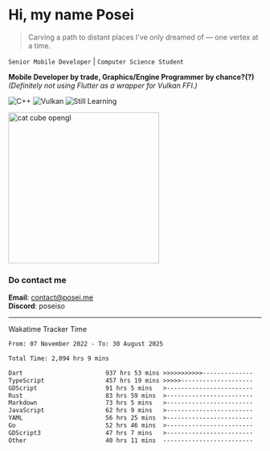 # Hi, my name Posei

> Carving a path to distant places I've only dreamed of — one vertex at a time.

`Senior Mobile Developer` | `Computer Science Student`  

**Mobile Developer by trade, Graphics/Engine Programmer by chance?(?)**  
_(Definitely not using Flutter as a wrapper for Vulkan FFI.)_

![C++](https://img.shields.io/badge/C++-00599C?style=flat&logo=c%2B%2B&logoColor=white)
![Vulkan](https://img.shields.io/badge/Vulkan-AC162C?style=flat&logo=vulkan&logoColor=white)
![Still Learning](https://img.shields.io/badge/Still%20Learning-FFCC00?style=flat&logoColor=white)

  <img src="https://github.com/user-attachments/assets/54c92bc8-af3e-4bf1-b442-e889f1c01633" width="300" alt="cat cube opengl" />

### Do contact me

**Email**: [contact@posei.me](mailto:contact@posei.me)  
**Discord**: poseiso

---

Wakatime Tracker Time

<!--START_SECTION:waka-->

```txt
From: 07 November 2022 - To: 30 August 2025

Total Time: 2,094 hrs 9 mins

Dart                       937 hrs 53 mins >>>>>>>>>>>--------------   44.79 %
TypeScript                 457 hrs 19 mins >>>>>--------------------   21.84 %
GDScript                   91 hrs 5 mins   >------------------------   04.35 %
Rust                       83 hrs 59 mins  >------------------------   04.01 %
Markdown                   73 hrs 5 mins   >------------------------   03.49 %
JavaScript                 62 hrs 9 mins   >------------------------   02.97 %
YAML                       56 hrs 25 mins  >------------------------   02.69 %
Go                         52 hrs 46 mins  >------------------------   02.52 %
GDScript3                  47 hrs 7 mins   >------------------------   02.25 %
Other                      40 hrs 11 mins  -------------------------   01.92 %
```

<!--END_SECTION:waka-->
